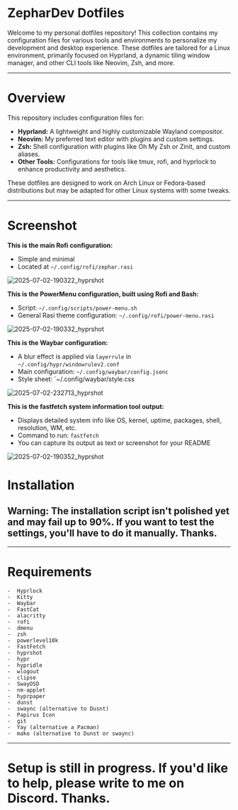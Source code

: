 # ZepharDev Dotfiles

Welcome to my personal dotfiles repository! This collection contains my configuration files for various tools and environments to personalize my development and desktop experience. These dotfiles are tailored for a Linux environment, primarily focused on Hyprland, a dynamic tiling window manager, and other CLI tools like Neovim, Zsh, and more.

---

# Overview

This repository includes configuration files for:

- **Hyprland:** A lightweight and highly customizable Wayland compositor.
- **Neovim:** My preferred text editor with plugins and custom settings.
- **Zsh:** Shell configuration with plugins like Oh My Zsh or Zinit, and custom aliases.
- **Other Tools:** Configurations for tools like tmux, rofi, and hyprlock to enhance productivity and aesthetics.

These dotfiles are designed to work on Arch Linux or Fedora-based distributions but may be adapted for other Linux systems with some tweaks.

---


# Screenshot

**This is the main Rofi configuration:**

- Simple and minimal
- Located at `~/.config/rofi/zephar.rasi`

![2025-07-02-190322_hyprshot](https://github.com/user-attachments/assets/9d7b85d9-294d-4fe4-b485-9a733885c9fd)

**This is the PowerMenu configuration, built using Rofi and Bash:**

- Script: `~/.config/scripts/power-menu.sh`
- General Rasi theme configuration: `~/.config/rofi/power-menu.rasi`

![2025-07-02-190332_hyprshot](https://github.com/user-attachments/assets/bb2fac1b-27c5-4f71-82ac-1b4dba4b8d31)

**This is the Waybar configuration:**

- A blur effect is applied via `layerrule` in `~/.config/hypr/windowrulev2.conf`
- Main configuration: `~/.config/waybar/config.jsonc`
- Style sheet: `~/.config/waybar/style.css
 
![2025-07-02-232713_hyprshot](https://github.com/user-attachments/assets/8db94c8a-551e-4550-9970-30e0b27490e2)

 **This is the fastfetch system information tool output:**

- Displays detailed system info like OS, kernel, uptime, packages, shell, resolution, WM, etc.
- Command to run: `fastfetch`
- You can capture its output as text or screenshot for your README

![2025-07-02-190352_hyprshot](https://github.com/user-attachments/assets/2e7d3568-37af-4b65-b31a-1361b25981ae)

# Installation

## Warning: The installation script isn't polished yet and may fail up to 90%. If you want to test the settings, you'll have to do it manually. Thanks. 
    
---

# Requirements
 
    -  Hyprlock
    -  Kitty
    -  Waybar
    -  FastCat
    -  alacritty
    -  rofi
    -  dmenu
    -  zsh
    -  powerlevel10k 
    -  FastFetch
    -  hyprshot
    -  hypr
    -  hypridle
    -  wlogout
    -  clipse
    -  SwayOSD
    -  nm-applet
    -  hyprpaper
    -  dunst
    -  swaync (alternative to Dusnt)
    -  Papirus Icon
    -  git
    -  Yay (alternative a Pacman)
    -  mako (alternative to Dunst or swaync)
    
---

# **Setup is still in progress. If you'd like to help, please write to me on Discord. Thanks.**

## 
      
      
     
